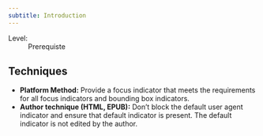 ```yaml
---
subtitle: Introduction
---
```


<dl class="method-card">
  <div>
    <dt>Level:</dt>
    <dd>Prerequiste</dd>
  </div>
</dl>

## Techniques

* **Platform Method:** Provide a focus indicator that meets the requirements for all focus indicators and bounding box indicators.
* **Author technique (HTML, EPUB):** Don’t block the default user agent indicator and ensure that default indicator is present. The default indicator is not edited by the author.